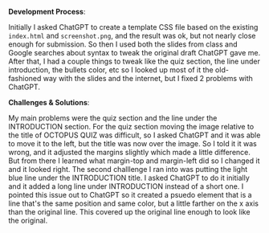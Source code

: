**Development Process**:

Initially I asked ChatGPT to create a template CSS file based on the existing `index.html` and `screenshot.png`, and the result was ok, but not nearly close enough for submission. So then I used both the slides from class and Google searches about syntax to tweak the original draft ChatGPT gave me. After that, I had a couple things to tweak like the quiz section, the line under introduction, the bullets color, etc so I looked up most of it the old-fashioned way with the slides and the internet, but I fixed 2 problems with ChatGPT.

**Challenges & Solutions**:

My main problems were the quiz section and the line under the INTRODUCTION section. For the quiz section moving the image relative to the title of OCTOPUS QUIZ was difficult, so I asked ChatGPT and it was able to move it to the left, but the title was now over the image. So I told it it was wrong, and it adjusted the margins slightly which made a little difference. But from there I learned what margin-top and margin-left did so I changed it and it looked right. The second challlenge I ran into was putting the light blue line under the INTRODUCTION title. I asked ChatGPT to do it initially and it added a long line under INTRODUCTION instead of a short one. I pointed this issue out to ChatGPT so it created a psuedo element that is a line that's the same position and same color, but a little farther on the x axis than the original line. This covered up the original line enough to look like the original. 